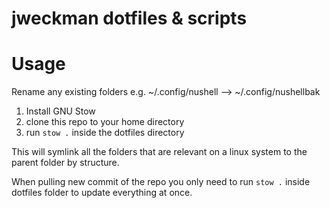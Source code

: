# jweckman dotfiles & scripts

# Usage
Rename any existing folders e.g. ~/.config/nushell --> ~/.config/nushellbak
1. Install GNU Stow
2. clone this repo to your home directory
3. run `stow .` inside the dotfiles directory

This will symlink all the folders that are relevant on a linux system to the parent folder by structure.

When pulling new commit of the repo you only need to run `stow .` inside dotfiles folder to update everything at once.
